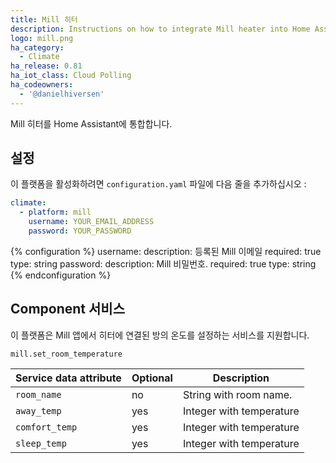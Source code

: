 ```yaml
---
title: Mill 히터
description: Instructions on how to integrate Mill heater into Home Assistant.
logo: mill.png
ha_category:
  - Climate
ha_release: 0.81
ha_iot_class: Cloud Polling
ha_codeowners:
  - '@danielhiversen'
---
```


Mill 히터를 Home Assistant에 통합합니다.

## 설정

이 플랫폼을 활성화하려면 `configuration.yaml` 파일에 다음 줄을 추가하십시오 :

```yaml
climate:
  - platform: mill
    username: YOUR_EMAIL_ADDRESS
    password: YOUR_PASSWORD
```

{% configuration %}
username:
  description: 등록된 Mill 이메일
  required: true
  type: string
password:
  description: Mill 비밀번호.
  required: true
  type: string
{% endconfiguration %}

## Component 서비스

이 플랫폼은 Mill 앱에서 히터에 연결된 방의 온도를 설정하는 서비스를 지원합니다.

`mill.set_room_temperature`


| Service data attribute | Optional | Description |
| ---------------------- | -------- | ----------- |
| `room_name` | no | String with room name.
| `away_temp` | yes | Integer with temperature
| `comfort_temp` | yes | Integer with temperature
| `sleep_temp` | yes | Integer with temperature
